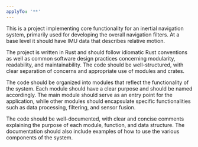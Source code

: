 ```yaml
---
applyTo: '**'
---
```

This is a project implementing core functionality for an inertial navigation system, primarily used for developing the overall navigation filters. At a base level it should have IMU data that describes relative motion.

The project is written in Rust and should follow idiomatic Rust conventions as well as common software design practices concerning modularity, readability, and maintainability. The code should be well-structured, with clear separation of concerns and appropriate use of modules and crates.

The code should be organized into modules that reflect the functionality of the system. Each module should have a clear purpose and should be named accordingly. The main module should serve as an entry point for the application, while other modules should encapsulate specific functionalities such as data processing, filtering, and sensor fusion.

The code should be well-documented, with clear and concise comments explaining the purpose of each module, function, and data structure. The documentation should also include examples of how to use the various components of the system.